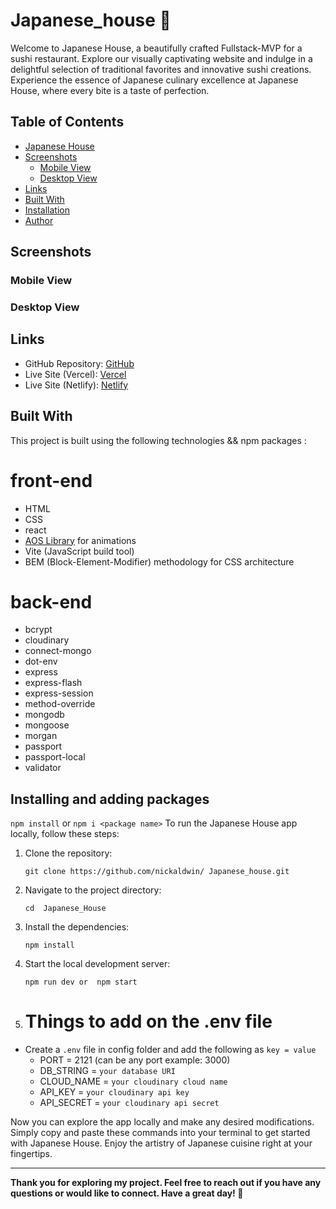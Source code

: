 # Japanese_house 🍣

Welcome to Japanese House, a beautifully crafted Fullstack-MVP for a sushi restaurant. Explore our visually captivating website and indulge in a delightful selection of traditional favorites and innovative sushi creations. Experience the essence of Japanese culinary excellence at Japanese House, where every bite is a taste of perfection.

## Table of Contents

- [Japanese House](#Japanese-House)
- [Screenshots](#screenshots)
  - [Mobile View](#mobile-view)
  - [Desktop View](#desktop-view)
- [Links](#links)
- [Built With](#built-with)
- [Installation](#installation)
- [Author](#author)

## Screenshots

### Mobile View



### Desktop View



## Links

- GitHub Repository: [GitHub](/)
- Live Site (Vercel): [Vercel](/)
- Live Site (Netlify): [Netlify](/)

## Built With

This project is built using the following technologies && npm packages :
# front-end
- HTML
- CSS
- react
- [AOS Library](https://michalsnik.github.io/aos/) for animations
- Vite (JavaScript build tool)
- BEM (Block-Element-Modifier) methodology for CSS architecture

# back-end
- bcrypt
- cloudinary
- connect-mongo
- dot-env
- express
- express-flash
- express-session
- method-override
- mongodb
- mongoose
- morgan
- passport
- passport-local
- validator

## Installing and adding packages
`npm install` or `npm i <package name>`
To run the Japanese House app locally, follow these steps:

1. Clone the repository:

   ```
   git clone https://github.com/nickaldwin/ Japanese_house.git
   ```

2. Navigate to the project directory:

   ```
   cd  Japanese_House
   ```

3. Install the dependencies:

   ```
   npm install
   ```

4. Start the local development server:
   ```
   npm run dev or  npm start
   ```
5. # Things to add on the .env file

- Create a `.env` file in config folder and add the following as `key = value`
  - PORT = 2121 (can be any port example: 3000)
  - DB_STRING = `your database URI`
  - CLOUD_NAME = `your cloudinary cloud name`
  - API_KEY = `your cloudinary api key`
  - API_SECRET = `your cloudinary api secret`

Now you can explore the app locally and make any desired modifications. Simply copy and paste these commands into your terminal to get started with Japanese House. Enjoy the artistry of Japanese cuisine right at your fingertips.

---

**Thank you for exploring my project. Feel free to reach out if you have any questions or would like to connect. Have a great day! 🍣**
